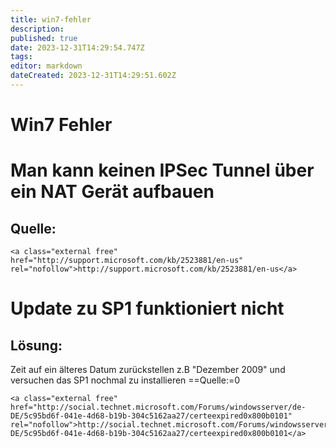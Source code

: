 ```yaml
---
title: win7-fehler
description: 
published: true
date: 2023-12-31T14:29:54.747Z
tags: 
editor: markdown
dateCreated: 2023-12-31T14:29:51.602Z
---
```


# Win7 Fehler

# <span id="bkmrk-"></span><span class="mw-headline" id="bkmrk-man-kann-keinen-ipse-1">Man kann keinen IPSec Tunnel über ein NAT Gerät aufbauen</span>

## <span class="mw-headline" id="bkmrk-quelle%3A-1">Quelle:</span>

```
<a class="external free" href="http://support.microsoft.com/kb/2523881/en-us" rel="nofollow">http://support.microsoft.com/kb/2523881/en-us</a>
```

# <span class="mw-headline" id="bkmrk-update-zu-sp1-funkti-1">Update zu SP1 funktioniert nicht</span>

## <span id="bkmrk--1"></span><span class="mw-headline" id="bkmrk-l%C3%B6sung%3A-1">Lösung:</span>

Zeit auf ein älteres Datum zurückstellen z.B "Dezember 2009" und versuchen das SP1 nochmal zu installieren ==Quelle:=0

```
<a class="external free" href="http://social.technet.microsoft.com/Forums/windowsserver/de-DE/5c95bd6f-041e-4d68-b19b-304c5162aa27/certeexpired0x800b0101" rel="nofollow">http://social.technet.microsoft.com/Forums/windowsserver/de-DE/5c95bd6f-041e-4d68-b19b-304c5162aa27/certeexpired0x800b0101</a>
```